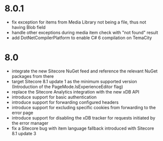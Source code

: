 # 8.0.1

- fix exception for items from Media Library not being a file, thus not having Blob field
- handle other exceptions during media item check with "not found" result
- add DotNetCompilerPlatform to enable C# 6 compilation on TemaCity

# 8.0

- integrate the new Sitecore NuGet feed and reference the relevant NuGet packages from there
- target Sitecore 8.1 update 1 as the minimum supported version (Introduction of the PageMode.IsExperienceEditor flag)
- replace the Sitecore Analytics integration with the new xDB API
- introduce support for basic authentication
- introduce support for forwarding configured headers
- introduce support for excluding specific cookies from forwarding to the error page
- introduce support for disabling the xDB tracker for requests initiated by the error manager
- fix a Sitecore bug with item language fallback introduced with Sitecore 8.1 update 3 